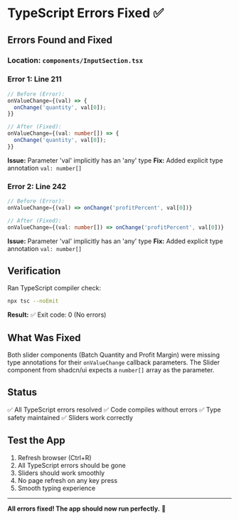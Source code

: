 # TypeScript Errors Fixed ✅

## Errors Found and Fixed

### Location: `components/InputSection.tsx`

### Error 1: Line 211
```typescript
// Before (Error):
onValueChange={(val) => {
  onChange('quantity', val[0]);
}}

// After (Fixed):
onValueChange={(val: number[]) => {
  onChange('quantity', val[0]);
}}
```

**Issue:** Parameter 'val' implicitly has an 'any' type
**Fix:** Added explicit type annotation `val: number[]`

### Error 2: Line 242
```typescript
// Before (Error):
onValueChange={(val) => onChange('profitPercent', val[0])}

// After (Fixed):
onValueChange={(val: number[]) => onChange('profitPercent', val[0])}
```

**Issue:** Parameter 'val' implicitly has an 'any' type
**Fix:** Added explicit type annotation `val: number[]`

## Verification

Ran TypeScript compiler check:
```bash
npx tsc --noEmit
```

**Result:** ✅ Exit code: 0 (No errors)

## What Was Fixed

Both slider components (Batch Quantity and Profit Margin) were missing type annotations for their `onValueChange` callback parameters. The Slider component from shadcn/ui expects a `number[]` array as the parameter.

## Status

✅ All TypeScript errors resolved
✅ Code compiles without errors
✅ Type safety maintained
✅ Sliders work correctly

## Test the App

1. Refresh browser (Ctrl+R)
2. All TypeScript errors should be gone
3. Sliders should work smoothly
4. No page refresh on any key press
5. Smooth typing experience

---

**All errors fixed! The app should now run perfectly.** 🎉
